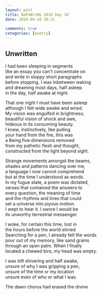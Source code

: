 ```yaml
---  
layout: post  
title: NaPoWriMo 2018 Day 10  
date: 2018-04-10 20:21  
  
comments: true  
categories: [poetry] 
---  
```

## Unwritten  

I had been sleeping in segments  
like an essay you can't concentrate on  
and write in sloppy short paragraphs  
before stopping. I was inbetween waking  
and dreaming most days, half asleep  
in the day, half awake at night.  

That one night I must have been asleep  
although I felt wide awake and wired.  
My vision was engulfed in brightness;  
beautiful vision of shock and awe,  
hideous in its consuming beauty.  
I knew, instinctively, like pulling  
your hand from the fire, this was  
a Being five dimensions removed  
from my pathetic flesh and thought,  
constructed from the light beyond sight.  

Strange movements amongst the beams,  
shades and patterns dancing over me,  
a language I now cannot comprehend  
but at the time I understood as words.  
In my fugue state, a poem was dictated,  
verses that contained the answers to  
every question, the meaning of time  
and the rhythms and lines that could  
set a universe into joyous motion.  
I wept to hear it. I swore I would be  
its unworthy terrestrial messenger.  

I woke, for certain this time, lost in  
the hours before the world stirred.  
Searching for a pen, I already felt the words  
pour out of my memory, like sand grains  
through an open palm. When I finally  
located a chewed biro, my head was empty.  

I was left shivering and half awake,  
unsure of why I was gripping a pen,  
unsure of the time or my location  
unsure even of who or what I was.  

The dawn chorus had erased the divine  
